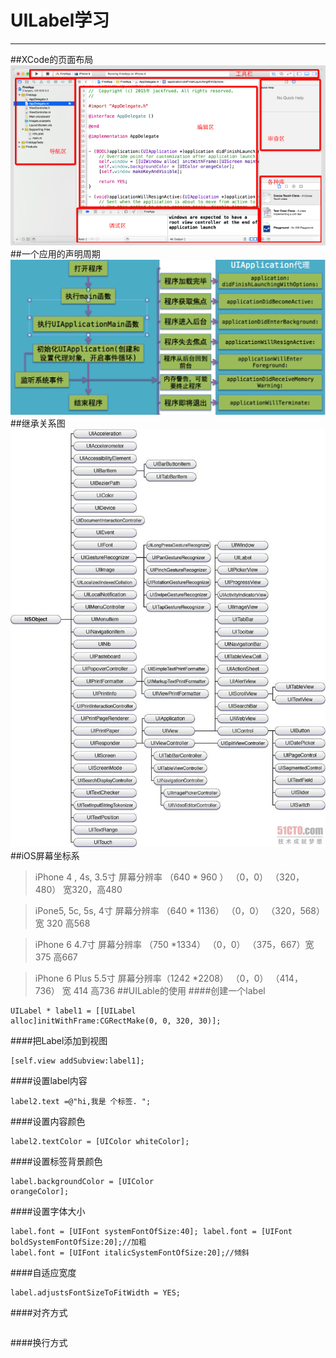 # UILabel学习
---
##XCode的页面布局
![布局](界面.png)
##一个应用的声明周期
![声明周期](应用程序生命周期.png)
##继承关系图
![继承](继承关系图.jpeg)
##iOS屏幕坐标系
>iPhone 4 , 4s, 3.5寸
屏幕分辨率  （640 * 960 ）  （0，0） （320，480） 宽320，高480

>iPone5, 5c, 5s, 4寸
屏幕分辨率 （640 * 1136）  （0，0） （320，568）宽 320 高568

>iPhone 6         4.7寸
屏幕分辨率 （750 *1334）   （0，0） （375，667）宽 375   高667

>iPhone 6 Plus  5.5寸
 屏幕分辨率（1242 *2208） （0，0） （414，736） 宽 414 高736
 ##UILable的使用
 ####创建一个label
 ```
 UILabel * label1 = [[UILabel
alloc]initWithFrame:CGRectMake(0, 0, 320, 30)];
 ```
 ####把Label添加到视图
 ```
 [self.view addSubview:label1];
 ```
 ####设置label内容
 ```
 label2.text =@"hi,我是 个标签. ";
 ```
 ####设置内容颜色
 ```
 label2.textColor = [UIColor whiteColor];
 ```
 ####设置标签背景颜色
 ```
 label.backgroundColor = [UIColor
orangeColor];
 ```
 ####设置字体大小
 ```
 label.font = [UIFont systemFontOfSize:40]; label.font = [UIFont boldSystemFontOfSize:20];//加粗
label.font = [UIFont italicSystemFontOfSize:20];//倾斜
 ```
 ####自适应宽度
 ```
 label.adjustsFontSizeToFitWidth = YES;
 ```
 ####对齐方式
 ```
 
 ```
 ####换行方式
 ```
 
 ```